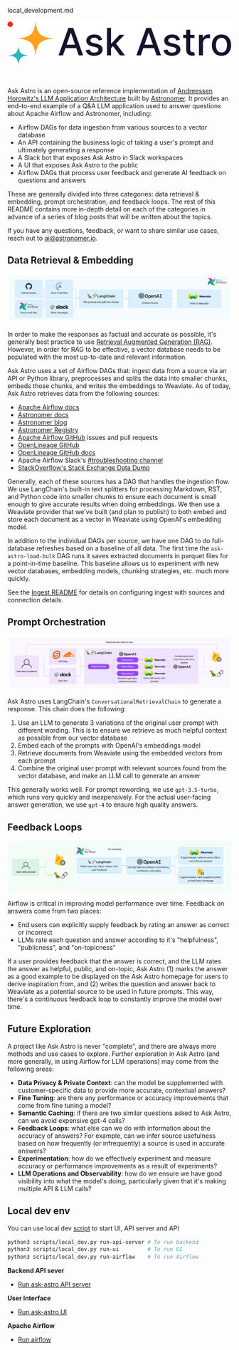 local_development.md<br />

<p align="center">
  <img src="_static/logo.svg" />
</p>

<br />

Ask Astro is an open-source reference implementation of [Andreessen Horowitz's LLM Application Architecture](https://a16z.com/emerging-architectures-for-llm-applications/) built by [Astronomer](https://astronomer.io). It provides an end-to-end example of a Q&A LLM application used to answer questions about Apache Airflow and Astronomer, including:

- Airflow DAGs for data ingestion from various sources to a vector database
- An API containing the business logic of taking a user's prompt and ultimately generating a response
- A Slack bot that exposes Ask Astro in Slack workspaces
- A UI that exposes Ask Astro to the public
- Airflow DAGs that process user feedback and generate AI feedback on questions and answers

These are generally divided into three categories: data retrieval & embedding, prompt orchestration, and feedback loops. The rest of this README contains more in-depth detail on each of the categories in advance of a series of blog posts that will be written about the topics.

If you have any questions, feedback, or want to share similar use cases, reach out to ai@astronomer.io.

## Data Retrieval & Embedding
<p align="center">
  <img src="_static/ingestion.png" />
</p>

In order to make the responses as factual and accurate as possible, it's generally best practice to use [Retrieval Augmented Generation (RAG)](https://proceedings.neurips.cc/paper/2020/hash/6b493230205f780e1bc26945df7481e5-Abstract.html). However, in order for RAG to be effective, a vector database needs to be populated with the most up-to-date and relevant information.

Ask Astro uses a set of Airflow DAGs that: ingest data from a source via an API or Python library, preprocesses and splits the data into smaller chunks, embeds those chunks, and writes the embeddings to Weaviate. As of today, Ask Astro retrieves data from the following sources:

- [Apache Airflow docs](https://airflow.apache.org/docs/)
- [Astronomer docs](https://docs.astronomer.io)
- [Astronomer blog](https://www.astronomer.io/blog/)
- [Astronomer Registry](https://registry.astronomer.io)
- [Apache Airflow GitHub](https://github.com/apache/airflow) issues and pull requests
- [OpenLineage GitHub](https://github.com/OpenLineage/OpenLineage)
- [OpenLineage GitHub docs](https://github.com/OpenLineage/docs)
- Apache Airflow Slack's [#troubleshooting channel](https://app.slack.com/client/TCQ18L22Z/CCQ7EGB1P)
- [StackOverflow's Stack Exchange Data Dump](https://archive.org/details/stackexchange)

Generally, each of these sources has a DAG that handles the ingestion flow. We use LangChain's built-in text splitters for processing Markdown, RST, and Python code into smaller chunks to ensure each document is small enough to give accurate results when doing embeddings. We then use a Weaviate provider that we've built (and plan to publish) to both embed and store each document as a vector in Weaviate using OpenAI's embedding model.

In addition to the individual DAGs per source, we have one DAG to do full-database refreshes based on a baseline of all data. The first time the `ask-astro-load-bulk` DAG runs it saves extracted documents in parquet files for a point-in-time baseline.  This baseline allows us to experiment with new vector databases, embedding models, chunking strategies, etc. much more quickly.

See the [Ingest README](https://github.com/astronomer/ask-astro/tree/main/airflow/README.md) for details on configuring ingest with sources and connection details.

## Prompt Orchestration
<p align="center">
  <img src="_static/prompt-orchestration.png" />
</p>

Ask Astro uses LangChain's `ConversationalRetrievalChain` to generate a response. This chain does the following:

1. Use an LLM to generate 3 variations of the original user prompt with different wording. This is to ensure we retrieve as much helpful context as possible from our vector database
2. Embed each of the prompts with OpenAI's embeddings model
3. Retrieve documents from Weaviate using the embedded vectors from each prompt
4. Combine the original user prompt with relevant sources found from the vector database, and make an LLM call to generate an answer

This generally works well. For prompt rewording, we use `gpt-3.5-turbo`, which runs very quickly and inexpensively. For the actual user-facing answer generation, we use `gpt-4` to ensure high quality answers.


## Feedback Loops
<p align="center">
  <img src="_static/feedback-loops.png" />
</p>

Airflow is critical in improving model performance over time. Feedback on answers come from two places:

- End users can explicitly supply feedback by rating an answer as correct or incorrect
- LLMs rate each question and answer according to it's "helpfulness", "publicness", and "on-topicness"

If a user provides feedback that the answer is correct, and the LLM rates the answer as helpful, public, and on-topic, Ask Astro (1) marks the answer as a good example to be displayed on the Ask Astro homepage for users to derive inspiration from, and (2) writes the question and answer back to Weaviate as a potential source to be used in future prompts. This way, there's a continuous feedback loop to constantly improve the model over time.

## Future Exploration

A project like Ask Astro is never "complete", and there are always more methods and use cases to explore. Further exploration in Ask Astro (and more generally, in using Airflow for LLM operations) may come from the following areas:

- **Data Privacy & Private Context**: can the model be supplemented with customer-specific data to provide more accurate, contextual answers?
- **Fine Tuning**: are there any performance or accuracy improvements that come from fine tuning a model?
- **Semantic Caching**: if there are two similar questions asked to Ask Astro, can we avoid expensive gpt-4 calls?
- **Feedback Loops**: what else can we do with information about the accuracy of answers? For example, can we infer source usefulness based on how frequently (or infrequently) a source is used in accurate answers?
- **Experimentation**: how do we effectively experiment and measure accuracy or performance improvements as a result of experiments?
- **LLM Operations and Observability**: how do we ensure we have good visibility into what the model's doing, particularly given that it's making multiple API & LLM calls?


## Local dev env

You can use local dev [script](../scripts/local_dev.py) to start UI, API server and API

````bash
python3 scripts/local_dev.py run-api-server # To run backend
python3 scripts/local_dev.py run-ui         # To run UI
python3 scripts/local_dev.py run-airflow    # To run Airflow
````

**Backend API sever**

- [Run ask-astro API server](./api/README.md)

**User Interface**

- [Run ask-astro UI](./ui/README.md)

**Apache Airflow**

- [Run airflow](./airflow/README.md)
